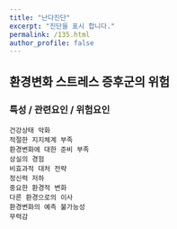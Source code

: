 ```yaml
---
title: "난다진단"
excerpt: "진단을 표시 합니다."
permalink: /135.html
author_profile: false
---
```

## 환경변화 스트레스 증후군의 위험



### 특성 / 관련요인 / 위험요인

>   

    건강상태 악화
    적절한 지지체계 부족
    환경변화에 대한 준비 부족
    상실의 경험
    비효과적 대처 전략
    정신력 저하
    중요한 환경적 변화
    다른 환경으로의 이사
    환경변화의 예측 불가능성
    무력감
